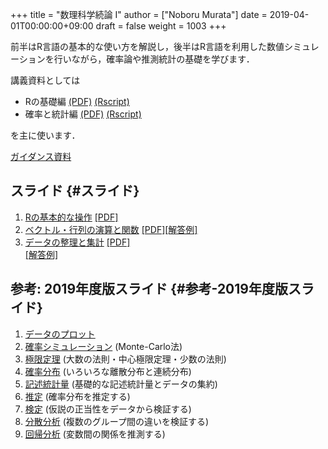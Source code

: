 +++
title = "数理科学続論 I"
author = ["Noboru Murata"]
date = 2019-04-01T00:00:00+09:00
draft = false
weight = 1003
+++

前半はR言語の基本的な使い方を解説し，後半はR言語を利用した数値シミュレーションを行いながら，確率論や推測統計の基礎を学びます．

講義資料としては

-   Rの基礎編 [(PDF)](https://noboru-murata.github.io/sda/docs/note1.pdf) [(Rscript)](https://noboru-murata.github.io/sda/docs/script1.zip)
-   確率と統計編 [(PDF)](https://noboru-murata.github.io/sda/docs/note2.pdf) [(Rscript)](https://noboru-murata.github.io/sda/docs/script2.zip)

を主に使います．

[ガイダンス資料](https://noboru-murata.github.io/sda/spring/slide00.html)


## スライド {#スライド}

1.  [Rの基本的な操作](https://noboru-murata.github.io/sda/spring/slide01.html)
    [[PDF]​](https://noboru-murata.github.io/sda/spring/pdfs/R%E3%81%AE%E5%9F%BA%E6%9C%AC%E7%9A%84%E3%81%AA%E6%93%8D%E4%BD%9C.pdf)
2.  [ベクトル・行列の演算と関数](https://noboru-murata.github.io/sda/spring/slide02.html)
    [[PDF]​](https://noboru-murata.github.io/sda/spring/pdfs/%E3%83%99%E3%82%AF%E3%83%88%E3%83%AB%E3%83%BB%E8%A1%8C%E5%88%97%E3%81%AE%E6%BC%94%E7%AE%97%E3%81%A8%E9%96%A2%E6%95%B0.pdf)
    [[解答例]​](https://noboru-murata.github.io/sda/spring/code/slide02.R)
3.  [データの整理と集計](https://noboru-murata.github.io/sda/spring/slide03.html)
    [[PDF]​](https://noboru-murata.github.io/sda/spring/pdfs/%E3%83%87%E3%83%BC%E3%82%BF%E3%81%AE%E6%95%B4%E7%90%86%E3%81%A8%E9%9B%86%E8%A8%88.pdf) <br />
    [[解答例]​](https://noboru-murata.github.io/sda/spring/code/slide03.R)


## 参考: 2019年度版スライド {#参考-2019年度版スライド}

1.  [データのプロット](https://noboru-murata.github.io/sda/spring/slide04.html)
2.  [確率シミュレーション](https://noboru-murata.github.io/sda/spring/slide05.html) (Monte-Carlo法)
3.  [極限定理](https://noboru-murata.github.io/sda/spring/slide06.html) (大数の法則・中心極限定理・少数の法則)
4.  [確率分布](https://noboru-murata.github.io/sda/spring/slide07.html) (いろいろな離散分布と連続分布)
5.  [記述統計量](https://noboru-murata.github.io/sda/spring/slide08.html) (基礎的な記述統計量とデータの集約)
6.  [推定](https://noboru-murata.github.io/sda/spring/slide09.html) (確率分布を推定する)
7.  [検定](https://noboru-murata.github.io/sda/spring/slide10.html) (仮説の正当性をデータから検証する)
8.  [分散分析](https://noboru-murata.github.io/sda/spring/slide11.html) (複数のグループ間の違いを検証する)
9.  [回帰分析](https://noboru-murata.github.io/sda/spring/slide12.html) (変数間の関係を推測する)